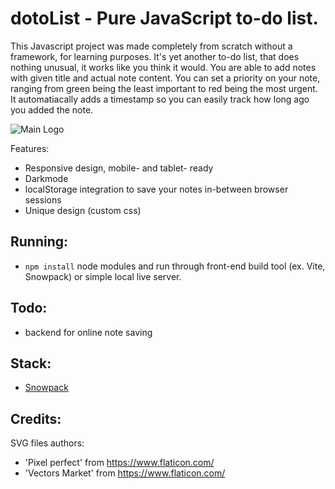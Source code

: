 # dotoList - Pure JavaScript to-do list.
This Javascript project was made completely from scratch without a framework, for learning purposes. It's yet another to-do list, that does nothing unusual, it works like you think it would. You are able to add notes with given title and actual note content. You can set a priority on your note, ranging from green being the least important to red being the most urgent. It automatiacally adds a timestamp so you can easily track how long ago you added the note.

![Main Logo](https://i.imgur.com/pL4k93w.png)

Features:
- Responsive design, mobile- and tablet- ready
- Darkmode
- localStorage integration to save your notes in-between browser sessions
- Unique design (custom css)

## Running:
- `npm install` node modules and run through front-end build tool (ex. Vite, Snowpack) or simple local live server.

## Todo:
- backend for online note saving

## Stack:
- [Snowpack](https://github.com/FredKSchott/snowpack)

## Credits:
SVG files authors:
* 'Pixel perfect' from https://www.flaticon.com/
* 'Vectors Market' from https://www.flaticon.com/

